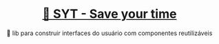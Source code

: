 <h1 align="center">
    <a href="https://google.com/">🔗 SYT - Save your time</a>
</h1>
<p align="center">🚀 lib para construir interfaces do usuário com componentes reutilizáveis</p>
